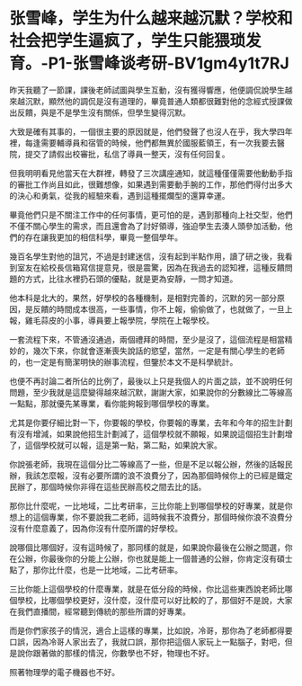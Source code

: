 # 张雪峰，学生为什么越来越沉默？学校和社会把学生逼疯了，学生只能猥琐发育。-P1-张雪峰谈考研-BV1gm4y1t7RJ

昨天我聽了一節課，課後老師試圖與學生互動，沒有獲得響應，他便調侃說學生越來越沉默，顯然他的調侃是沒有道理的，畢竟普通人類都很難對他的念經式授課做出反饋，與是不是學生沒有關係，但學生變得沉默。

大致是確有其事的，一個很主要的原因就是，他們發聲了也沒人在乎，我大學四年裡，每逢需要輔導員和宿管的時候，他們都無異於國服藍領王，有一次我要去醫院，提交了請假出校審批，私信了導員一整天，沒有任何回复。

但我明明看見他當天在大群裡，轉發了三次講座通知，就這種僅僅需要他動動手指的審批工作尚且如此，很難想像，如果遇到需要動手腕的工作，那他們得付出多大的決心和勇氣，從我的經驗來看，遇到這種擺爛型的還算幸運。

畢竟他們只是不關注工作中的任何事情，更可怕的是，遇到那種向上社交型，他們不僅不關心學生的需求，而且還會為了討好領導，強迫學生去湊人頭參加活動，他們的存在讓我更加的相信科學，畢竟一整個學年。

幾百名學生對他的詛咒，不過是封建迷信，沒有起到半點作用，讀了研之後，我看到室友在給校長信箱寫信提意見，很是震驚，因為在我過去的認知裡，這種反饋問題的方式，比往水裡扔石頭的優點，就是更為安靜，一問才知道。

他本科是北大的，果然，好學校的各種機制，是相對完善的，沉默的另一部分原因，是反饋的時間成本很高，一些事情，你不上報，偷偷做了，也就做了，一旦上報，雞毛蒜皮的小事，導員要上報學院，學院在上報學校。

一套流程下來，不管通沒通過，兩個禮拜的時間，至少是沒了，這個流程是相當精妙的，幾次下來，你就會逐漸喪失說話的慾望，當然，一定是有關心學生的老師的，也一定是有簡潔明快的辦事流程，但鑒於本文不是科學統計。

也便不再討論二者所佔的比例了，最後以上只是我個人的片面之談，並不說明任何問題，至少我就是這麼變得越來越沉默，謝謝大家，如果說你的分數線比二等線高一點點，那就優先某專業，看你能夠報到哪個學校的專業。

尤其是你要仔細比對一下，你要報的學校，你要報的專業，去年和今年的招生計劃有沒有增減，如果說他招生計劃減了，這個學校就不願報，如果說這個招生計劃增了，這個學校就可以報，這是第一點，第二點，如果說大家。

你說張老師，我現在這個分比二等線高了一些，但是不足以報公辦，然後的話報民辦，我該怎麼報，沒有必要所謂的浪不浪費分了，因為那個時候你上的已經是鐵定民辦了，那個時候你非得在這些民辦高校之間去比的話。

那你比什麼呢，一比地域，二比考研率，三比你能上到哪個學校的好專業，就是你想上的這個專業，你不要說我二老師，這時候我不浪費分，那個時候你浪不浪費分沒有什麼意義了，因為你沒有什麼所謂的好學校。

說哪個比哪個好，沒有這時候了，那同樣的就是，如果說你最後在公辦之間選，你在公辦，你最後你的分能上公辦，你也就是能上一個普通的公辦，你肯定沒有碩士點了，那你比什麼，也是一比地域，二比考研率。

三比你能上這個學校的什麼專業，就是在低分段的時候，你比這些東西說老師比哪個學校，比哪個學校更好，沒什麼，沒什麼可以好比較的了，那個好不是說，大家在我們直播間，經常聽到傳統的那些所謂的好專業。

而是你們家孩子的情況，適合上這樣的專業，比如說，冷哥，那你為了老師都得要口誤，因為冷哥人家出去了，我就口誤，那你把這個人家玩上一點腦子，對吧，但是說你跟著做的那樣的情況，你數學也不好，物理也不好。

照著物理學的電子機器也不好。